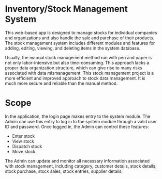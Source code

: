 # Inventory/Stock Management System

This web-based app is designed to manage stocks for individual companies and organizations and also handle the sale and purchase of their products. The stock management system includes different modules and features for adding, editing, viewing, and deleting items in the system database.

Usually, the manual stock management method run with pen and paper is not only labor-intensive but also time-consuming. This approach lacks a proper data organization structure, which can give rise to many risks associated with data mismanagement. This stock management project is a more efficient and improved approach to stock data management. It is much more secure and reliable than the manual method.

# Scope

In the application, the login page makes entry to the system module. The Admin can use this entry to log in to the system module through a valid user ID and password. Once logged in, the Admin can control these features: 

* Enter stock
* View stock
* Dispatch stock
* Move stock

The Admin can update and monitor all necessary information associated with stock management, including category, customer details, stock details, stock purchase, stock sales, stock entries, supplier details.
